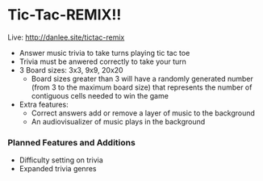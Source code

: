 # Tic-Tac-REMIX!!
Live: http://danlee.site/tictac-remix

- Answer music trivia to take turns playing tic tac toe
- Trivia must be anwered correctly to take your turn
- 3 Board sizes: 3x3, 9x9, 20x20
  - Board sizes greater than 3 will have a randomly generated number (from 3 to the maximum board size) that represents the number of contiguous cells needed to win the game
- Extra features: 
  - Correct answers add or remove a layer of music to the background
  - An audiovisualizer of music plays in the background 

### Planned Features and Additions
- Difficulty setting on trivia
- Expanded trivia genres